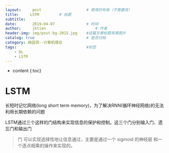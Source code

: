 ```yaml
---
layout:     post   				    # 使用的布局（不需要改）
title:     LSTM			# 标题 
subtitle:  	 
date:       2019-04-07				# 时间
author:     jktian 						# 作者
header-img: img/post-bg-2015.jpg 	#这篇文章标题背景图片
catalog: true 						# 是否归档
category: 缘因洞--计算机理论
tags:								#标签
    - DL
    - LSTM
---
```

* content
{:toc}

# LSTM
长短时记忆网络(long short term memory)，为了解决RNN(循环神经网络)的无法利用长期依赖的问题

LSTM通过三个这样的门结构来实现信息的保护和控制。这三个门分别输入门、遗忘门和输出门

> 门 可以实现选择性地让信息通过，主要是通过一个 sigmoid 的神经层 和一个逐点相乘的操作来实现的。